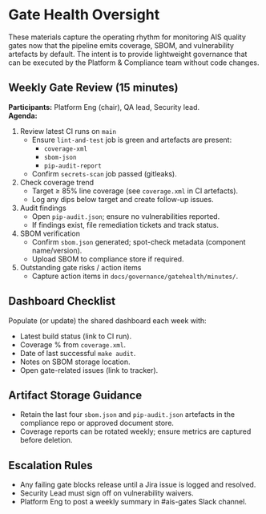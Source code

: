 # Gate Health Oversight

These materials capture the operating rhythm for monitoring AIS quality gates
now that the pipeline emits coverage, SBOM, and vulnerability artefacts by
default. The intent is to provide lightweight governance that can be executed
by the Platform & Compliance team without code changes.

## Weekly Gate Review (15 minutes)

**Participants:** Platform Eng (chair), QA lead, Security lead.  
**Agenda:**

1. Review latest CI runs on `main`
   - Ensure `lint-and-test` job is green and artefacts are present:
     * `coverage-xml`
     * `sbom-json`
     * `pip-audit-report`
   - Confirm `secrets-scan` job passed (gitleaks).  
2. Check coverage trend
   - Target ≥ 85% line coverage (see `coverage.xml` in CI artefacts).  
   - Log any dips below target and create follow-up issues.  
3. Audit findings
   - Open `pip-audit.json`; ensure no vulnerabilities reported.  
   - If findings exist, file remediation tickets and track status.  
4. SBOM verification
   - Confirm `sbom.json` generated; spot-check metadata (component name/version).  
   - Upload SBOM to compliance store if required.  
5. Outstanding gate risks / action items
   - Capture action items in `docs/governance/gatehealth/minutes/`.

## Dashboard Checklist

Populate (or update) the shared dashboard each week with:

- Latest build status (link to CI run).  
- Coverage % from `coverage.xml`.  
- Date of last successful `make audit`.  
- Notes on SBOM storage location.  
- Open gate-related issues (link to tracker).

## Artifact Storage Guidance

- Retain the last four `sbom.json` and `pip-audit.json` artefacts in the
  compliance repo or approved document store.  
- Coverage reports can be rotated weekly; ensure metrics are captured
  before deletion.

## Escalation Rules

- Any failing gate blocks release until a Jira issue is logged and resolved.  
- Security Lead must sign off on vulnerability waivers.  
- Platform Eng to post a weekly summary in #ais-gates Slack channel.
